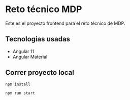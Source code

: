 # Reto técnico MDP

Este es el proyecto frontend para el reto técnico de MDP.


## Tecnologías usadas

- Angular 11
- Angular Material

## Correr proyecto local

```shell
npm install

npm run start
```

